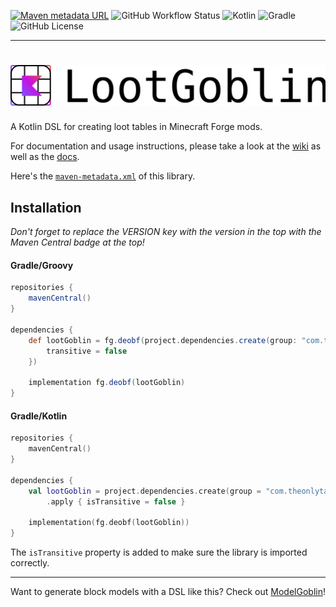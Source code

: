 [![Maven metadata URL](https://img.shields.io/maven-metadata/v?color=blue&label=maven%20central&logo=gradle&metadataUrl=https%3A%2F%2Fs01.oss.sonatype.org%2Fservice%2Flocal%2Frepositories%2Freleases%2Fcontent%2Fcom%2Ftheonlytails%2lootgoblin%2Fmaven-metadata.xml&style=for-the-badge)](https://search.maven.org/artifact/com.theonlytails/lootgoblin)
![GitHub Workflow Status](https://img.shields.io/github/workflow/status/TheOnlyTails/LootGoblin/Java%20CI%20with%20Gradle?label=gradle%20build&logo=github&style=for-the-badge)
![Kotlin](https://img.shields.io/badge/kotlin-%238052ff.svg?style=for-the-badge&logo=kotlin&logoColor=white)
![Gradle](https://img.shields.io/badge/gradle-%2302303A.svg?style=for-the-badge&logo=gradle&logoColor=white)
![GitHub License](https://img.shields.io/github/license/theonlytails/LootGoblin?style=for-the-badge&logo=key)

---

# ![LootGoblin](https://raw.githubusercontent.com/TheOnlyTails/DataGoblinAssets/main/LootGoblin.svg)

A Kotlin DSL for creating loot tables in Minecraft Forge mods.

For documentation and usage instructions, please take a look at
the [wiki](https://github.com/TheOnlyTails/LootGoblin/wiki) as well as the [docs](https://lootgoblin.theonlytails.com/).

Here's
the [`maven-metadata.xml`](https://s01.oss.sonatype.org/service/local/repositories/releases/content/com/theonlytails/lootgoblin/maven-metadata.xml)
of this library.

## Installation

_Don't forget to replace the VERSION key with the version in the top with the Maven Central badge at the top!_

#### Gradle/Groovy

```gradle
repositories {
    mavenCentral()
}

dependencies {
    def lootGoblin = fg.deobf(project.dependencies.create(group: "com.theonlytails", name: "lootgoblin", version: VERSION) {
	    transitive = false
    })
    
	implementation fg.deobf(lootGoblin)
}
```

#### Gradle/Kotlin
```kotlin
repositories {
    mavenCentral()
}

dependencies {
    val lootGoblin = project.dependencies.create(group = "com.theonlytails", name = "lootgoblin", version = VERSION)
		.apply { isTransitive = false }

	implementation(fg.deobf(lootGoblin))
}
```

The `isTransitive` property is added to make sure the library is imported correctly.

---

Want to generate block models with a DSL like this? Check
out [ModelGoblin](https://github.com/theonlytails/ModelGoblin)!
